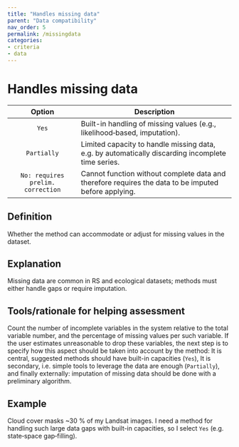 ```yaml
---
title: "Handles missing data"
parent: "Data compatibility"
nav_order: 5
permalink: /missingdata
categories:
- criteria
- data
---
```


# Handles missing data

|  **Option**        | **Description**            |
|:------------------:|----------------------------|
| `Yes` | Built-in handling of missing values (e.g., likelihood‐based, imputation). |
| `Partially` | Limited capacity to handle missing data, e.g. by automatically discarding incomplete time series. |
| `No: requires prelim. correction` | Cannot function without complete data and therefore requires the data to be imputed before applying. |


## Definition
Whether the method can accommodate or adjust for missing values in the dataset.

## Explanation
Missing data are common in RS and ecological datasets; methods must either handle gaps or require imputation.

## Tools/rationale for helping assessment
Count the number of incomplete variables in the system relative to the total variable number, and the percentage of missing values per such variable. If the user estimates unreasonable to drop these variables, the next step is to specify how this aspect should be taken into account by the method: It is central, suggested methods should have built-in capacities (`Yes`), It is secondary, i.e. simple tools to leverage the data are enough (`Partially`), and finally externally: imputation of missing data should be done with a preliminary algorithm.

## Example
Cloud cover masks ~30 % of my Landsat images. I need a method for handling such large data gaps with built-in capacities, so I select `Yes` (e.g. state‐space gap‐filling). 
